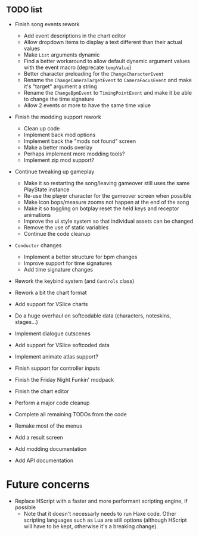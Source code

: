 ## TODO list

- Finish song events rework
  - Add event descriptions in the chart editor
  - Allow dropdown items to display a text different than their actual values
  - Make `List` arguments dynamic
  - Find a better workaround to allow default dynamic argument values with the event macro (deprecate `tempValue`)
  - Better character preloading for the `ChangeCharacterEvent`
  - Rename the `ChangeCameraTargetEvent` to `CameraFocusEvent` and make it's "target" argument a string
  - Rename the `ChangeBpmEvent` to `TimingPointEvent` and make it be able to change the time signature
  - Allow 2 events or more to have the same time value

- Finish the modding support rework
  - Clean up code
  - Implement back mod options
  - Implement back the "mods not found" screen
  - Make a better mods overlay
  - Perhaps implement more modding tools?
  - Implement zip mod support?

- Continue tweaking up gameplay
  - Make it so restarting the song/leaving gameover still uses the same PlayState instance
  - Re-use the player character for the gameover screen when possible
  - Make icon bops/measure zooms not happen at the end of the song
  - Make it so toggling on botplay reset the held keys and receptor animations
  - Improve the ui style system so that individual assets can be changed
  - Remove the use of static variables
  - Continue the code cleanup

- `Conductor` changes
  - Implement a better structure for bpm changes
  - Improve support for time signatures
  - Add time signature changes

- Rework the keybind system (and `Controls` class)

- Rework a bit the chart format
- Add support for VSlice charts
- Do a huge overhaul on softcodable data (characters, noteskins, stages...)
- Implement dialogue cutscenes
- Add support for VSlice softcoded data
- Implement animate atlas support?

- Finish support for controller inputs
- Finish the Friday Night Funkin' modpack
- Finish the chart editor

- Perform a major code cleanup
- Complete all remaining TODOs from the code

- Remake most of the menus
- Add a result screen

- Add modding documentation
- Add API documentation

# Future concerns
- Replace HScript with a faster and more performant scripting engine, if possible
  - Note that it doesn't necessarly needs to run Haxe code. Other scripting languages such as Lua are still options
    (although HScript will have to be kept, otherwise it's a breaking change).
